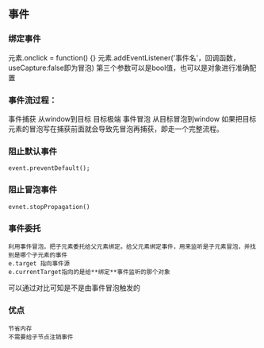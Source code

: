 ## 事件

### 绑定事件
元素.onclick = function() {}
元素.addEventListener('事件名'，回调函数，useCapture:false即为冒泡)
    第三个参数可以是bool值，也可以是对象进行准确配置

### 事件流过程：
事件捕获 从window到目标
目标极端 
事件冒泡 从目标冒泡到window
    如果把目标元素的冒泡写在捕获前面就会导致先冒泡再捕获，即走一个完整流程。


### 阻止默认事件
    event.preventDefault();  

### 阻止冒泡事件
    evnet.stopPropagation()

### 事件委托
    利用事件冒泡，把子元素委托给父元素绑定。给父元素绑定事件，用来监听是子元素冒泡，并找到是哪个子元素的事件
    e.target 指向事件源
    e.currentTarget指向的是给**绑定**事件监听的那个对象

可以通过对比可知是不是由事件冒泡触发的

### 优点
    节省内存
    不需要给子节点注销事件